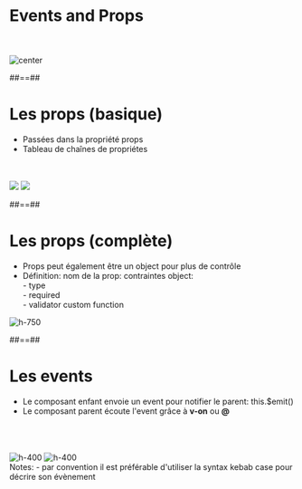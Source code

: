 <!-- .slide: class="sfeir-basic-slide" -->
# Events and Props
<br><br>
<img alt="center" src="assets/images/school/communication-components/communication_schema.png">

##==##

<!--.slide: class="sfeir-basic-slide" -->
# Les props (basique)
<div>
    <ul>
        <li>Passées dans la propriété props</li>
        <li>Tableau de chaînes de propriétes</li>
    </ul>
    <br><br>
    <div class="flex-row">
        <img src="assets/images/school/communication-components/template_child_props.png">
        <img src="assets/images/school/communication-components/template_parent_props.png">
    </div>
</div>

##==##

<!-- .slide: class="sfeir-basic-slide" -->
# Les props (complète)
<div class="flex-row">
    <ul>
        <li>Props peut également être un object pour plus de contrôle</li>
        <li>Définition: nom de la prop: contraintes object: <br>
            <div>- type</div>
            <div>- required</div>
            <div>- validator custom function</div>
        </li>
    </ul>
    <img alt="h-750" src="assets/images/school/communication-components/complete_props.png">
</div>

##==##

<!-- .slide: class="sfeir-basic-slide" -->
# Les events
<div>
    <ul>
        <li>Le composant enfant envoie un event pour notifier le parent: this.$emit()</li>
        <li>Le composant parent écoute l'event grâce à <strong>v-on</strong> ou <strong>@</strong></li>
    </ul>
    <br><br><br>
    <div class="flex-row">
        <img alt="h-400" src="assets/images/school/communication-components/child_event.png">
        <img alt="h-400" src="assets/images/school/communication-components/parent_event.png">
    </div>
</div>
Notes:
 - par convention il est préférable d'utiliser la syntax kebab case pour décrire son évènement
